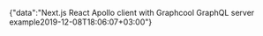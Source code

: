 {"data":"Next.js React Apollo client with Graphcool GraphQL server example2019-12-08T18:06:07+03:00"}
